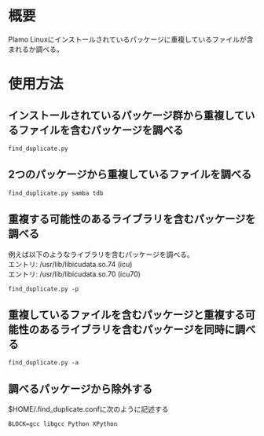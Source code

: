 # 概要
Plamo Linuxにインストールされているパッケージに重複しているファイルが含まれるか調べる。

# 使用方法
## インストールされているパッケージ群から重複しているファイルを含むパッケージを調べる
```
find_duplicate.py
```

## 2つのパッケージから重複しているファイルを調べる
```
find_duplicate.py samba tdb
```

## 重複する可能性のあるライブラリを含むパッケージを調べる
例えば以下のようなライブラリを含むパッケージを調べる。<br>
エントリ: /usr/lib/libicudata.so.74 (icu)<br>
エントリ: /usr/lib/libicudata.so.70 (icu70)<br>
```
find_duplicate.py -p
```

## 重複しているファイルを含むパッケージと重複する可能性のあるライブラリを含むパッケージを同時に調べる
```
find_duplicate.py -a
```

## 調べるパッケージから除外する
$HOME/.find_duplicate.confに次のように記述する
```
BLOCK=gcc libgcc Python XPython
```
